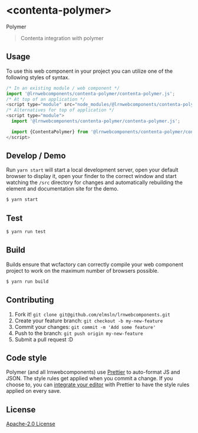 # &lt;contenta-polymer&gt;

Polymer
> Contenta integration with polymer

## Usage
To use this web component in your project you can utilize one of the following styles of syntax.

```js
/* In an existing module / web component */
import '@lrnwebcomponents/contenta-polymer/contenta-polymer.js';
/* At top of an application */
<script type="module" src="node_modules/@lrnwebcomponents/contenta-polymer/contenta-polymer.js"></script>
/* Alternatives for top of application */
<script type="module">
  import '@lrnwebcomponents/contenta-polymer/contenta-polymer.js';

  import {ContentaPolymer} from '@lrnwebcomponents/contenta-polymer/contenta-polymer.js';
</script>
```

## Develop / Demo
Run `yarn start` will start a local development server, open your default browser to display it, open your finder to the correct window and start watching the `/src` directory for changes and automatically rebuilding the element and documentation site for the demo.
```bash
$ yarn start
```

## Test

```bash
$ yarn run test
```

## Build
Builds ensure that wcfactory can correctly compile your web component project to
work on the maximum number of browsers possible.
```bash
$ yarn run build
```

## Contributing

1. Fork it! `git clone git@github.com/elmsln/lrnwebcomponents.git`
2. Create your feature branch: `git checkout -b my-new-feature`
3. Commit your changes: `git commit -m 'Add some feature'`
4. Push to the branch: `git push origin my-new-feature`
5. Submit a pull request :D

## Code style

Polymer (and all lrnwebcomponents) use [Prettier][prettier] to auto-format JS and JSON.  The style rules get applied when you commit a change.  If you choose to, you can [integrate your editor][prettier-ed] with Prettier to have the style rules applied on every save.

[prettier]: https://github.com/prettier/prettier/
[prettier-ed]: https://github.com/prettier/prettier/#editor-integration
[polyserve]: https://github.com/Polymer/polyserve
[web-component-tester]: https://github.com/Polymer/web-component-tester

## License
[Apache-2.0 License](http://opensource.org/licenses/Apache-2.0)
